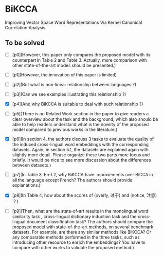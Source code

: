 # BiKCCA
Improving Vector Space Word Representations Via Kernel Canonical Correlation Analysis
## To be solved


- [ ] [p0](However, this paper only compares the proposed model with its counterpart in Table 2 and Table 3. Actually, more comparison with other state-of-the-art modes should be presented.)

- [ ] [p1](However, the innovation of this paper is limited)

- [ ] [p2](But what is non-linear relationship between languages ?)

- [ ] [p3](Can we see examples illustrating this relationship ?)

- [x] [p4](And why BiKCCA is suitable to deal with such relationship ?)

- [ ] [p5](There is no Related Work section in the paper to give readers a clear overview about the task and the background, which also should be able to help readers understand what is the novelty of the proposed model compared to previous works in the literature.)

- [x] [p6](In section 4, the authors discuss 3 tasks to evaluate the quality of the induced cross-lingual word embeddings with the corresponding datasets. Again, in section 5.1, the  datasets are explained again with slightly more detail. Please organize these two parts more focus and briefly. It would be nice to see more discussion about the differences between datasets.)

- [ ] [p7](In Table 3, En-L2, why BiKCCA have improvements over BiCCA in all the language except French? The authors should provide explanations.)

- [x] [p8](In Table 4, how about the scores of (overly, 过于) and (notice, 注意) ？)

- [ ] [p9](Then, what are the state-of-art results in the monolingual word similarity task , cross-lingual dictionary induction task and the cross-lingual document classification task? The authors should compare the proposed model with state-of-the-art methods, on several benchmark datasets.  For example, are there any similar methods like BiKCCA? Or any comparable methods performed in the three tasks, such as introducing other resource to enrich the embeddings? You have to compare with other works to validate the proposed method.)
